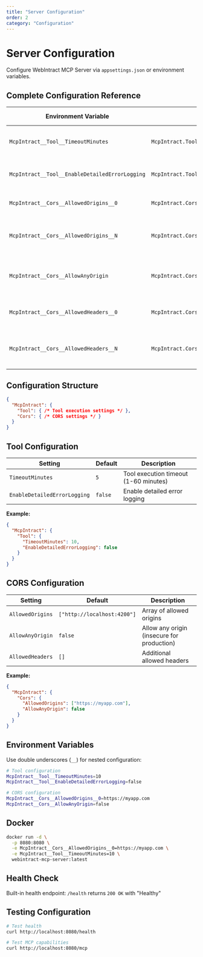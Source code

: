 ```yaml
---
title: "Server Configuration"
order: 2
category: "Configuration"
---
```


# Server Configuration

Configure WebIntract MCP Server via `appsettings.json` or environment variables.

## Complete Configuration Reference

| Environment Variable | JSON Path | Default | Type | Possible Values | Description |
|---------------------|-----------|---------|------|-----------------|-------------|
| `McpIntract__Tool__TimeoutMinutes` | `McpIntract.Tool.TimeoutMinutes` | `5` | integer | 1-60 | Tool execution timeout in minutes |
| `McpIntract__Tool__EnableDetailedErrorLogging` | `McpIntract.Tool.EnableDetailedErrorLogging` | `false` | boolean | true/false | Enable detailed error logging |
| `McpIntract__Cors__AllowedOrigins__0` | `McpIntract.Cors.AllowedOrigins[0]` | `http://localhost:4200` | string | Valid URLs | First allowed origin |
| `McpIntract__Cors__AllowedOrigins__N` | `McpIntract.Cors.AllowedOrigins[N]` | - | string | Valid URLs | Additional allowed origins (replace N with index) |
| `McpIntract__Cors__AllowAnyOrigin` | `McpIntract.Cors.AllowAnyOrigin` | `false` | boolean | true/false | Allow any origin (insecure for production) |
| `McpIntract__Cors__AllowedHeaders__0` | `McpIntract.Cors.AllowedHeaders[0]` | - | string | Valid headers | First additional allowed header |
| `McpIntract__Cors__AllowedHeaders__N` | `McpIntract.Cors.AllowedHeaders[N]` | - | string | Valid headers | Additional allowed headers (replace N with index) |

## Configuration Structure

```json
{
  "McpIntract": {
    "Tool": { /* Tool execution settings */ },
    "Cors": { /* CORS settings */ }
  }
}
```

## Tool Configuration

| Setting | Default | Description |
|---------|---------|-------------|
| `TimeoutMinutes` | `5` | Tool execution timeout (1-60 minutes) |
| `EnableDetailedErrorLogging` | `false` | Enable detailed error logging |

**Example:**
```json
{
  "McpIntract": {
    "Tool": {
      "TimeoutMinutes": 10,
      "EnableDetailedErrorLogging": false
    }
  }
}
```

## CORS Configuration

| Setting | Default | Description |
|---------|---------|-------------|
| `AllowedOrigins` | `["http://localhost:4200"]` | Array of allowed origins |
| `AllowAnyOrigin` | `false` | Allow any origin (insecure for production) |
| `AllowedHeaders` | `[]` | Additional allowed headers |

**Example:**
```json
{
  "McpIntract": {
    "Cors": {
      "AllowedOrigins": ["https://myapp.com"],
      "AllowAnyOrigin": false
    }
  }
}
```

## Environment Variables

Use double underscores (`__`) for nested configuration:

```bash
# Tool configuration
McpIntract__Tool__TimeoutMinutes=10
McpIntract__Tool__EnableDetailedErrorLogging=false

# CORS configuration
McpIntract__Cors__AllowedOrigins__0=https://myapp.com
McpIntract__Cors__AllowAnyOrigin=false
```

## Docker

```bash
docker run -d \
  -p 8080:8080 \
  -e McpIntract__Cors__AllowedOrigins__0=https://myapp.com \
  -e McpIntract__Tool__TimeoutMinutes=10 \
  webintract-mcp-server:latest
```

## Health Check

Built-in health endpoint: `/health` returns `200 OK` with "Healthy"

## Testing Configuration

```bash
# Test health
curl http://localhost:8080/health

# Test MCP capabilities
curl http://localhost:8080/mcp
```
